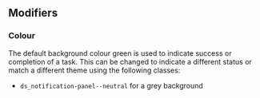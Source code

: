 ## Modifiers

### Colour

The default background colour green is used to indicate success or completion of a task. This can be changed to indicate a different status or match a different theme using the following classes:

- ```ds_notification-panel--neutral``` for a grey background